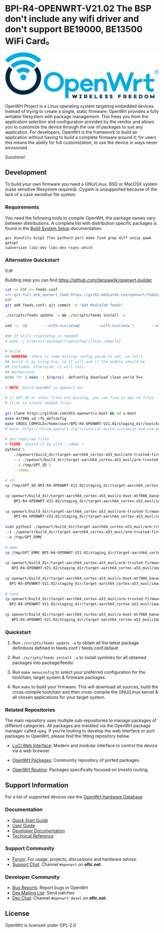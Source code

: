 # BPI-R4-OPENWRT-V21.02  The BSP don't include any wifi driver and don't support BE19000, BE13500 WiFi Card。

![OpenWrt logo](include/logo.png)

OpenWrt Project is a Linux operating system targeting embedded devices. Instead
of trying to create a single, static firmware, OpenWrt provides a fully
writable filesystem with package management. This frees you from the
application selection and configuration provided by the vendor and allows you
to customize the device through the use of packages to suit any application.
For developers, OpenWrt is the framework to build an application without having
to build a complete firmware around it; for users this means the ability for
full customization, to use the device in ways never envisioned.

Sunshine!

## Development

To build your own firmware you need a GNU/Linux, BSD or MacOSX system (case
sensitive filesystem required). Cygwin is unsupported because of the lack of a
case sensitive file system.

### Requirements

You need the following tools to compile OpenWrt, the package names vary between
distributions. A complete list with distribution specific packages is found in
the [Build System Setup](https://openwrt.org/docs/guide-developer/build-system/install-buildsystem)
documentation.

```
gcc binutils bzip2 flex python3 perl make find grep diff unzip gawk getopt
subversion libz-dev libc-dev rsync which
```

### Alternative Quickstart

tl;dr

Building step you can find https://github.com/danpawlik/openwrt-builder

```sh
cat << EOF >> feeds.conf
src-git-full mtk_openwrt_feed https://git01.mediatek.com/openwrt/feeds/mtk-openwrt-feeds
EOF
git add feeds.conf; git commit -m "Add MediaTek feeds"

./scripts/feeds update -a && ./scripts/feeds install -a

sed -i 's@        --with-ncursesw@        --with-ncursesw \        --without-cryptsetup@g' package/utils/util-linux/Makefile

### If still cryptsetup is needed:
# make -j $(nproc) package/cryptsetup/{clean,compile}

# build
## WARNING: there is some missing config param to set, so let's
## build it by using V=s, so it will ask if the module should be
## included. Otherwise, it will fail.
## Workaround:
echo "n" | make -j $(nproc)  defconfig download clean world V=s

# NOTE: build OpenWRT in openwrt dir

# if GPT_SD or other files are missing, you can find in bpi-r4-files.
# tl;dr to create needed files:

git clone https://github.com/mtk-openwrt/u-boot && cd u-boot
make mt7988_sd_rfb_defconfig
make CROSS_COMPILE=/home/user/BPI-R4-OPENWRT-V21.02/staging_dir/toolchain-aarch64_cortex-a53_gcc-8.4.0_musl/bin/aarch64-openwrt-linux-
# more: https://forum.openwrt.org/t/tutorial-build-customize-and-use-mediatek-open-source-u-boot-and-atf/134897

# get required files
# FIXME: Should it be with --sdmmc ?
python2 \
    ./openwrt/build_dir/target-aarch64_cortex-a53_musl/arm-trusted-firmware-mediatek-mt7988-sdmmc-comb/arm-trusted-firmware-mediatek-2023.10.13~0ea67d76/tools/dev/gpt_editor/mtk_gpt.py \
    --i ./openwrt/build_dir/target-aarch64_cortex-a53_musl/arm-trusted-firmware-mediatek-mt7988-sdmmc-comb/arm-trusted-firmware-mediatek-2023.10.13~0ea67d76/tools/dev/gpt_editor/example/mt7988-sd.json \
    --o /tmp/GPT_SD \
    --sdmmc

# sd
cp /tmp/GPT_SD BPI-R4-OPENWRT-V21.02/staging_dir/target-aarch64_cortex-a53_musl/image/GPT_SD

cp openwrt/build_dir/target-aarch64_cortex-a53_musl/u-boot-mt7988_bananapi_bpi-r4-sdmmc/u-boot-2024.01/u-boot.fip \
    BPI-R4-OPENWRT-V21.02/staging_dir/target-aarch64_cortex-a53_musl/image/fip_sd.bin

cp openwrt/build_dir/target-aarch64_cortex-a53_musl/arm-trusted-firmware-mediatek-mt7988-sdmmc-comb/arm-trusted-firmware-mediatek-2023.10.13~0ea67d76/build/mt7988/release/bl2.img \
    BPI-R4-OPENWRT-V21.02/staging_dir/target-aarch64_cortex-a53_musl/image/bl2_sd.img

sudo python2 ./openwrt/build_dir/target-aarch64_cortex-a53_musl/arm-trusted-firmware-mediatek-mt7988-sdmmc-comb/arm-trusted-firmware-mediatek-2023.10.13~0ea67d76/tools/dev/gpt_editor/mtk_gpt.py \
--i ./openwrt/build_dir/target-aarch64_cortex-a53_musl/arm-trusted-firmware-mediatek-mt7988-sdmmc-comb/arm-trusted-firmware-mediatek-2023.10.13~0ea67d76/tools/dev/gpt_editor/example/mt7988-emmc.json  \
--o /tmp/GPT_EMMC

# emmc
cp /tmp/GPT_EMMC BPI-R4-OPENWRT-V21.02/staging_dir/target-aarch64_cortex-a53_musl/image/GPT_EMMC

cp openwrt/build_dir/target-aarch64_cortex-a53_musl/arm-trusted-firmware-mediatek-mt7988-emmc-comb/arm-trusted-firmware-mediatek-2023.10.13~0ea67d76/build/mt7988/release/bl2.img \
   BPI-R4-OPENWRT-V21.02/staging_dir/target-aarch64_cortex-a53_musl/image/bl2_emmc.img

cp openwrt/build_dir/target-aarch64_cortex-a53_musl/u-boot-mt7988_bananapi_bpi-r4-emmc/u-boot-2024.01/u-boot.fip \
  BPI-R4-OPENWRT-V21.02/staging_dir/target-aarch64_cortex-a53_musl/image/fip_emmc.bin

# nand
cp openwrt/build_dir/target-aarch64_cortex-a53_musl/arm-trusted-firmware-mediatek-mt7988-spim-nand-ubi-comb/arm-trusted-firmware-mediatek-2023.10.13~0ea67d76/build/mt7988/release/bl2.img \
  BPI-R4-OPENWRT-V21.02/staging_dir/target-aarch64_cortex-a53_musl/image/bl2_nand.img

cp openwrt/build_dir/target-aarch64_cortex-a53_musl/u-boot-mt7988_bananapi_bpi-r4-snand/u-boot-2024.01/u-boot.fip \
   BPI-R4-OPENWRT-V21.02/staging_dir/target-aarch64_cortex-a53_musl/image/fip_nand.bin

```

### Quickstart

1. Run `./scripts/feeds update -a` to obtain all the latest package definitions
   defined in feeds.conf / feeds.conf.default

2. Run `./scripts/feeds install -a` to install symlinks for all obtained
   packages into package/feeds/

3. Run `make menuconfig` to select your preferred configuration for the
   toolchain, target system & firmware packages.

4. Run `make` to build your firmware. This will download all sources, build the
   cross-compile toolchain and then cross-compile the GNU/Linux kernel & all chosen
   applications for your target system.

### Related Repositories

The main repository uses multiple sub-repositories to manage packages of
different categories. All packages are installed via the OpenWrt package
manager called `opkg`. If you're looking to develop the web interface or port
packages to OpenWrt, please find the fitting repository below.

* [LuCI Web Interface](https://github.com/openwrt/luci): Modern and modular
  interface to control the device via a web browser.

* [OpenWrt Packages](https://github.com/openwrt/packages): Community repository
  of ported packages.

* [OpenWrt Routing](https://github.com/openwrt/routing): Packages specifically
  focused on (mesh) routing.

## Support Information

For a list of supported devices see the [OpenWrt Hardware Database](https://openwrt.org/supported_devices)

### Documentation

* [Quick Start Guide](https://openwrt.org/docs/guide-quick-start/start)
* [User Guide](https://openwrt.org/docs/guide-user/start)
* [Developer Documentation](https://openwrt.org/docs/guide-developer/start)
* [Technical Reference](https://openwrt.org/docs/techref/start)

### Support Community

* [Forum](https://forum.openwrt.org): For usage, projects, discussions and hardware advise.
* [Support Chat](https://webchat.oftc.net/#openwrt): Channel `#openwrt` on **oftc.net**.

### Developer Community

* [Bug Reports](https://bugs.openwrt.org): Report bugs in OpenWrt
* [Dev Mailing List](https://lists.openwrt.org/mailman/listinfo/openwrt-devel): Send patches
* [Dev Chat](https://webchat.oftc.net/#openwrt-devel): Channel `#openwrt-devel` on **oftc.net**.

## License

OpenWrt is licensed under GPL-2.0
